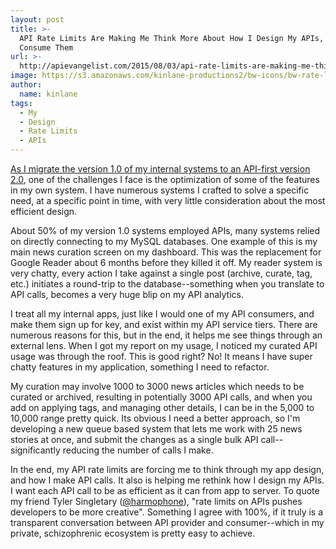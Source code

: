 ```yaml
---
layout: post
title: >-
  API Rate Limits Are Making Me Think More About How I Design My APIs, and How I
  Consume Them
url: >-
  http://apievangelist.com/2015/08/03/api-rate-limits-are-making-me-think-more-about-how-i-design-my-apis-and-how-i-consume-them/
image: https://s3.amazonaws.com/kinlane-productions2/bw-icons/bw-rate-limit-api.png
author:
  name: kinlane
tags:
  - My
  - Design
  - Rate Limits
  - APIs
---
```

[As I migrate the version 1.0 of my internal systems to an API-first version 2.0](https://kin-lane.github.io/master/), one of the challenges I face is the optimization of some of the features in my own system. I have numerous systems I crafted to solve a specific need, at a specific point in time, with very little consideration about the most efficient design. 

About 50% of my version 1.0 systems employed APIs, many systems relied on directly connecting to my MySQL databases. One example of this is my main news curation screen on my dashboard. This was the replacement for Google Reader about 6 months before they killed it off. My reader system is very chatty, every action I take against a single post (archive, curate, tag, etc.) initiates a round-trip to the database--something when you translate to API calls, becomes a very huge blip on my API analytics. 

I treat all my internal apps, just like I would one of my API consumers, and make them sign up for key, and exist within my API service tiers. There are numerous reasons for this, but in the end, it helps me see things through an external lens. When I got my report on my usage, I noticed my curated API usage was through the roof. This is good right? No! It means I have super chatty features in my application, something I need to refactor. 

My curation may involve 1000 to 3000 news articles which needs to be curated or archived, resulting in potentially 3000 API calls, and when you add on applying tags, and managing other details, I can be in the 5,000 to 10,000 range pretty quick. Its obvious I need a better approach, so I'm developing a new queue based system that lets me work with 25 news stories at once, and submit the changes as a single bulk API call--significantly reducing the number of calls I make.

In the end, my API rate limits are forcing me to think through my app design, and how I make API calls. It also is helping me rethink how I design my APIs. I want each API call to be as efficient as it can from app to server. To quote my friend Tyler Singletary ([@harmophone](https://twitter.com/harmophone)), "rate limits on APIs pushes developers to be more creative". Something I agree with 100%, if it truly is a transparent conversation between API provider and consumer--which in my private, schizophrenic ecosystem is pretty easy to achieve.